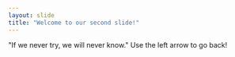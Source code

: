```yaml
---
layout: slide
title: "Welcome to our second slide!"
---
```

"If we never try, we will never know."
Use the left arrow to go back!
